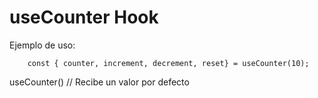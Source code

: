 # useCounter Hook

Ejemplo de uso:

```
    const { counter, increment, decrement, reset} = useCounter(10);
```

useCounter() // Recibe un valor por defecto